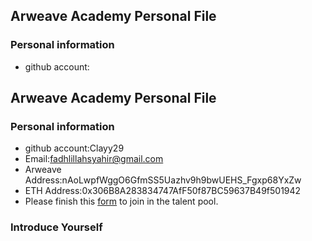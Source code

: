 ## Arweave Academy Personal File

### Personal information

- github account:
## Arweave Academy Personal File

### Personal information

- github account:Clayy29
- Email:fadhlillahsyahir@gmail.com
- Arweave Address:nAoLwpfWggO6GfmSS5Uazhv9h9bwUEHS_Fgxp68YxZw
- ETH Address:0x306B8A283834747AfF50f87BC59637B49f501942
- Please finish this [form](https://docs.google.com/forms/d/e/1FAIpQLSfWA5fIIcBgmRppm3jNz5vmf9Mai_QMVil-2pO4r7YKn_Zhtw/viewform?usp=sf_link) to join in the talent pool.

### Introduce Yourself
